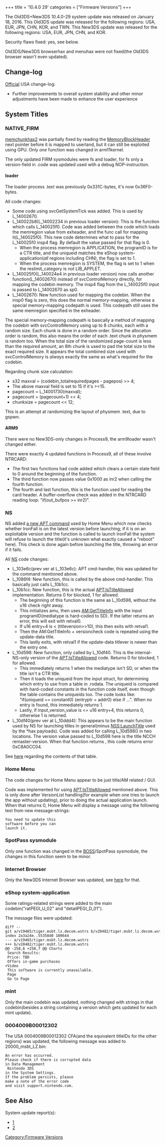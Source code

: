 +++
title = '10.4.0 29'
categories = ["Firmware Versions"]
+++

The Old3DS+New3DS 10.4.0-29 system update was released on January 18,
2016. This Old3DS update was released for the following regions: USA,
EUR, JPN, CHN, KOR, and TWN. This New3DS update was released for the
following regions: USA, EUR, JPN, CHN, and KOR.

Security flaws fixed: yes, see below.

Old3DS/New3DS browserhax and menuhax were not fixed(the Old3DS browser
wasn't even updated).

## Change-log

[Official](http://en-americas-support.nintendo.com/app/answers/detail/a_id/667/p/430/c/267)
USA change-log:

- Further improvements to overall system stability and other minor
  adjustments have been made to enhance the user experience

## System Titles

### NATIVE_FIRM

[memchunkhax2](3DS_System_Flaws#Kernel11 "wikilink") was partially fixed
by reading the [MemoryBlockHeader](MemoryBlockHeader "wikilink") next
pointer before it is mapped to userland, but it can still be exploited
using GPU. Only *one* function was changed in arm11kernel.

The only updated FIRM sysmodules were fs and loader, for fs only a
version-field in .code was updated used with a debug NOP-instruction.

#### loader

The loader process .text was previously 0x331C-bytes, it's now
0x36F0-bytes.

All code changes:

- Some code using svcGetSystemTick was added. This is used by
  L_14002670.
- L_140022b8(L_14002234 in previous loader version): This is the
  function which calls L_140025f0. Code was added between the code which
  loads the memregion value from exheader, and the func call for mapping
  it(L_140025f0). This new code determines what to pass for the
  L_140025f0 insp4 flag. By default the value passed for that flag is 0.
  - When the process memregion is APPLICATION, the programID is for a
    CTR title, and the uniqueid matches the eShop
    system-application(*all* regions including CHN), the flag is set to
    1.
  - When the process memregion is SYSTEM, the flag is set to 1 when the
    reslimit_category is not LIB_APPLET.
- L_140025f0(L_140024e4 in previous loader version) now calls another
  function(L_14002670) instead of svcControlMemory directly, for mapping
  the codebin memory. The insp4 flag from the L_140025f0 input is passed
  to L_14002670 as sp0.
- L_14002670: New function used for mapping the codebin. When the insp0
  flag is zero, this does the normal memory-mapping, otherwise a special
  memory-mapping codepath is used. This codepath still uses the same
  memregion specified in the exheader.

The special memory-mapping codepath is basically a method of mapping the
codebin with svcControlMemory using up to 8 chunks, each with a random
size. Each chunk is done in a random order. Since the allocation order
is random, this also means the order of each .text chunk in physmem is
random too. When the total size of the randomized page-count is less
than the required amount, an 8th chunk is used to pad the total size to
the exact required size. It appears the total combined size used with
svcControlMemory is *always* exactly the same as what's required for the
codebin.

Regarding chunk size calculation:

- s32 maxval = (codebin_totalrequiredpages - pagepos) \>\> 4;
- The above maxval field is set to 15 if it's \>=15.
- pagecount = L_14001730(maxval);
- pagecount = (pagecount+1) \<\< 4;
- chunksize = pagecount \<\< 12;

This is an attempt at randomizing the layout of physmem .text, due to
gspwn.

#### ARM9

There were no New3DS-only changes in Process9, the arm9loader wasn't
changed either.

There were exactly 4 updated functions in Process9, all of these involve
NTRCARD:

- The first two functions had code added which clears a certain state
  field to 0 around the beginning of the function.
- The third function now passes value 0x1000 as inr2 when calling the
  fourth function.
- The fourth and last function, this is the function used for reading
  the card header. A buffer-overflow check was added in the NTRCARD
  reading loop: "if(out_bufpos \>=
  inr2)<skip over copying the word to output>".

### NS

NS added [a new APT command](APT:IsTitleAllowed "wikilink") used by Home
Menu which now checks whether IronFall is on the latest version before
launching; if it is on an exploitable version and the function is called
to launch IronFall the system will refuse to launch the title(it's
unknown what exactly caused a "reboot" here). This check is done again
before launching the title, throwing an error if it fails.

All [NS](NS "wikilink") code changes:

- L_103e6c(prev ver at L_103e6c): APT cmd-handler, this was updated for
  the command mentioned above.
- L_1086f4: New function, this is called by the above cmd-handler. This
  basically just calls L_10b1cc.
- L_10b1cc: New function, this is the actual
  [<APT:IsTitleAllowed>](APT:IsTitleAllowed "wikilink") implementation.
  Returns 0 for blocked, 1 for allowed.
  - The beginning of this function is the same as L_10d598, without the
    u16 check right away.
  - This initializes amu, then uses
    [AM:GetTitleInfo](AM:GetTitleInfo "wikilink") with the input
    programID(mediatype is hard-coded to SD). If the latter returns an
    error, this will exit with retval0.
  - If u16 entry+4 is \< (titleversion\>\>10), this then exits with
    retval1.
  - Then the AM:GetTitleInfo + versioncheck code is repeated using the
    update-data title.
  - This lastly exits, with retval1 if the update-data titlever is newer
    than the entry one.
- L_10d598: New function, only called by L_10df40. This is the
  internal-NS-only version of the
  [<APT:IsTitleAllowed>](APT:IsTitleAllowed "wikilink") code. Returns 0
  for blocked, 1 for allowed.
  - This immediately returns 1 when the mediatype isn't SD, or when the
    title isn't a CTR title.
  - Then it loads the uniqueid from the input struct, for determining
    which entry to use from a table in .rodata. The uniqueid is compared
    with hard-coded constants in the function code itself, even though
    the table contains the uniqueids too. The code looks like:
    "if(uniqueid == constant0) {entryptr = addr0} else if ...". When no
    entry is found, this immediately returns 1.
  - Lastly, if input_version_value is \<= u16 entry+4, this returns 0,
    otherwise 1 is returned.
- L_10df40(prev ver at L_10ddd4): This appears to be the main function
  used by NS for launching titles in general(minus
  [NSS:LaunchTitle](NSS:LaunchTitle "wikilink") used by the \*hax
  payloads). Code was added for calling L_10d598() in two locations. The
  version value passed to L_10d598 here is the title NCCH
  remaster-version. When that function returns <blocked>, this code
  returns error 0xC8A0CC04.

See [here](APT:IsTitleAllowed "wikilink") regarding the contents of that
table.

### Home Menu

The code changes for Home Menu appear to be just title/AM related / GUI.

Code was implemented for using
[<APT:IsTitleAllowed>](APT:IsTitleAllowed "wikilink") mentioned above.
This is only done after VersionList handling(for example when one tries
to launch the app without updating), prior to doing the actual
application launch. When that returns 0, Home Menu will display a
message using the following text from new message-strings:

```
You need to update this 
software before you can
launch it.
```

### SpotPass sysmodule

Only one function was changed in the
[BOSS](BOSS_Services "wikilink")/SpotPass sysmodule, the changes in this
function seem to be minor.

### Internet Browser

Only the New3DS Internet Browser was updated, see
[here](Internet_Browser "wikilink") for that.

### eShop system-application

Some ratings-related strings were added to the main
codebin("ratPEGI_U_02" and "detailPEGI_D_01").

The message files were updated:

```
diff --git a/v19465/tiger.msbt.lz.decom.wstrs b/v20482/tiger.msbt.lz.decom.wstrs
index 2a3a24e..55358d0 100644
--- a/v19465/tiger.msbt.lz.decom.wstrs
+++ b/v20482/tiger.msbt.lz.decom.wstrs
@@ -258,6 +258,7 @@ Charts
 Search Results: 
 Price: TBD
 Offers in-game purchases
+Video 
 This software is currently unavailable.
 Page 
 Go to Page
```

### mint

Only the main codebin was updated, nothing changed with strings in that
codebin(besides a string containing a version which gets updated for
each mint update).

### 0004009B00012302

The USA 0004009B00012302 CFA(and the equivalent titleIDs for the other
regions) was updated, the following message was added to
20000_msbt_LZ.bin:

```
An error has occurred.
Please check if there is corrupted data
in Data Management 
 Nintendo 3DS
in the System Settings.
If the problem persists, please
make a note of the error code
and visit support.nintendo.com.
```

## See Also

System update report(s):

- [1](http://yls8.mtheall.com/ninupdates/reports.php?date=01-18-16_07-00-49&sys=ctr)
- [2](http://yls8.mtheall.com/ninupdates/reports.php?date=01-18-16_07-00-58&sys=ktr)

[Category:Firmware Versions](Category:Firmware_Versions "wikilink")